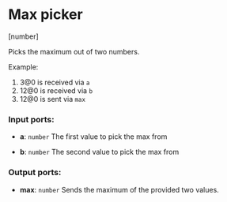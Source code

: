 # Max picker

[number]

Picks the maximum out of two numbers.

Example:

1. 3@0 is received via `a`
2. 12@0 is received via `b`
3. 12@0 is sent via `max`

### Input ports:

* __a__: `number`
    The first value to pick the max from



* __b__: `number`
    The second value to pick the max from



### Output ports:

* __max__: `number`
    Sends the maximum of the provided two values.



